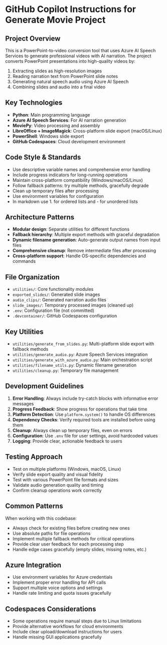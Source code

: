 # GitHub Copilot Instructions for Generate Movie Project

## Project Overview
This is a PowerPoint-to-video conversion tool that uses Azure AI Speech Services to generate professional videos with AI narration. The project converts PowerPoint presentations into high-quality videos by:

1. Extracting slides as high-resolution images
2. Reading narration text from PowerPoint slide notes
3. Generating natural speech audio using Azure AI Speech
4. Combining slides and audio into a final video

## Key Technologies
- **Python**: Main programming language
- **Azure AI Speech Services**: For AI narration generation
- **MoviePy**: Video processing and assembly
- **LibreOffice + ImageMagick**: Cross-platform slide export (macOS/Linux)
- **PowerShell**: Windows slide export
- **GitHub Codespaces**: Cloud development environment

## Code Style & Standards
- Use descriptive variable names and comprehensive error handling
- Include progress indicators for long-running operations
- Maintain cross-platform compatibility (Windows/macOS/Linux)
- Follow fallback patterns: try multiple methods, gracefully degrade
- Clean up temporary files after processing
- Use environment variables for configuration
- In markdown use 1. for ordered lists and - for unordered lists

## Architecture Patterns
- **Modular design**: Separate utilities for different functions
- **Fallback hierarchy**: Multiple export methods with graceful degradation
- **Dynamic filename generation**: Auto-generate output names from input files
- **Comprehensive cleanup**: Remove intermediate files after processing
- **Cross-platform support**: Handle OS-specific dependencies and commands

## File Organization
- `utilities/`: Core functionality modules
- `exported_slides/`: Generated slide images
- `audio_clips/`: Generated narration audio files
- `slide_images/`: Temporary processed images (cleaned up)
- `.env`: Configuration file (not committed)
- `.devcontainer/`: GitHub Codespaces configuration

## Key Utilities
- `utilities/generate_from_slides.py`: Multi-platform slide export with fallback methods
- `utilities/generate_audio.py`: Azure Speech Services integration
- `utilities/generate_with_azure_audio.py`: Main orchestration script
- `utilities/filename_utils.py`: Dynamic filename generation
- `utilities/cleanup.py`: Temporary file management

## Development Guidelines
1. **Error Handling**: Always include try-catch blocks with informative error messages
2. **Progress Feedback**: Show progress for operations that take time
3. **Platform Detection**: Use `platform.system()` to handle OS differences
4. **Dependency Checks**: Verify required tools are installed before using them
5. **Cleanup**: Always clean up temporary files, even on errors
6. **Configuration**: Use `.env` file for user settings, avoid hardcoded values
7. **Logging**: Provide clear, actionable feedback to users

## Testing Approach
- Test on multiple platforms (Windows, macOS, Linux)
- Verify slide export quality and visual fidelity
- Test with various PowerPoint file formats and sizes
- Validate audio generation quality and timing
- Confirm cleanup operations work correctly

## Common Patterns
When working with this codebase:
- Always check for existing files before creating new ones
- Use absolute paths for file operations
- Implement multiple fallback methods for critical operations
- Provide clear user feedback for each processing step
- Handle edge cases gracefully (empty slides, missing notes, etc.)

## Azure Integration
- Use environment variables for Azure credentials
- Implement proper error handling for API calls
- Support multiple voice options and settings
- Handle rate limiting and quota issues gracefully

## Codespaces Considerations
- Some operations require manual steps due to Linux limitations
- Provide alternative workflows for cloud environments
- Include clear upload/download instructions for users
- Handle missing GUI applications gracefully
